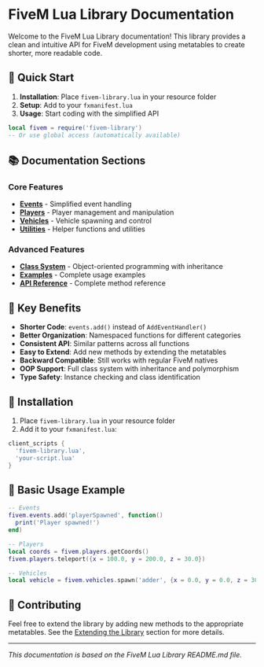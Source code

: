 # FiveM Lua Library Documentation

Welcome to the FiveM Lua Library documentation! This library provides a clean and intuitive API for FiveM development using metatables to create shorter, more readable code.

## 🚀 Quick Start

1. **Installation**: Place `fivem-library.lua` in your resource folder
2. **Setup**: Add to your `fxmanifest.lua`
3. **Usage**: Start coding with the simplified API

```lua
local fivem = require('fivem-library')
-- Or use global access (automatically available)
```

## 📚 Documentation Sections

### Core Features
- **[Events](Events.md)** - Simplified event handling
- **[Players](Players.md)** - Player management and manipulation
- **[Vehicles](Vehicles.md)** - Vehicle spawning and control
- **[Utilities](Utilities.md)** - Helper functions and utilities

### Advanced Features
- **[Class System](Class-System.md)** - Object-oriented programming with inheritance
- **[Examples](Examples.md)** - Complete usage examples
- **[API Reference](API-Reference.md)** - Complete method reference

## 🎯 Key Benefits

- **Shorter Code**: `events.add()` instead of `AddEventHandler()`
- **Better Organization**: Namespaced functions for different categories
- **Consistent API**: Similar patterns across all functions
- **Easy to Extend**: Add new methods by extending the metatables
- **Backward Compatible**: Still works with regular FiveM natives
- **OOP Support**: Full class system with inheritance and polymorphism
- **Type Safety**: Instance checking and class identification

## 🔧 Installation

1. Place `fivem-library.lua` in your resource folder
2. Add it to your `fxmanifest.lua`:

```lua
client_scripts {
  'fivem-library.lua',
  'your-script.lua'
}
```

## 📖 Basic Usage Example

```lua
-- Events
fivem.events.add('playerSpawned', function()
  print('Player spawned!')
end)

-- Players
local coords = fivem.players.getCoords()
fivem.players.teleport({x = 100.0, y = 200.0, z = 30.0})

-- Vehicles
local vehicle = fivem.vehicles.spawn('adder', {x = 0.0, y = 0.0, z = 30.0})


```

## 🤝 Contributing

Feel free to extend the library by adding new methods to the appropriate metatables. See the [Extending the Library](Class-System.md#extending-the-library) section for more details.

---

*This documentation is based on the FiveM Lua Library README.md file.* 